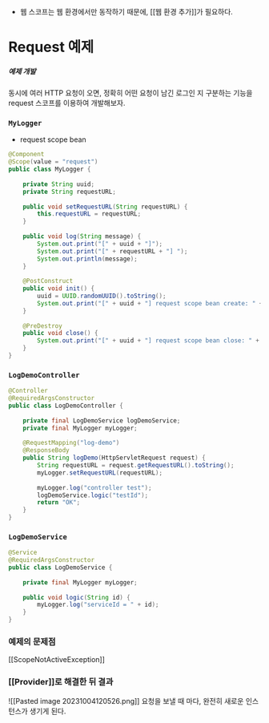 - 웹 스코프는 웹 환경에서만 동작하기 때문에, [[웹 환경 추가]]가 필요하다.


# Request 예제
##### 예제 개발
동시에 여러 HTTP 요청이 오면, 정확히 어떤 요청이 남긴 로그인 지 구분하는 기능을 request 스코프를 이용하여 개발해보자.

### `MyLogger`
- request scope bean
```java
@Component  
@Scope(value = "request")  
public class MyLogger {  
  
    private String uuid;  
    private String requestURL;  
  
    public void setRequestURL(String requestURL) {  
        this.requestURL = requestURL;  
    }  
  
    public void log(String message) {  
        System.out.print("[" + uuid + "]");  
        System.out.print("[" + requestURL + "] ");  
        System.out.println(message);  
    }  
  
    @PostConstruct  
    public void init() {  
        uuid = UUID.randomUUID().toString();  
        System.out.print("[" + uuid + "] request scope bean create: " + this);  
    }  
  
    @PreDestroy  
    public void close() {  
        System.out.print("[" + uuid + "] request scope bean close: " + this);  
    }  
}
```

### `LogDemoController`

```java
@Controller  
@RequiredArgsConstructor  
public class LogDemoController {  
  
    private final LogDemoService logDemoService;  
    private final MyLogger myLogger;  
  
    @RequestMapping("log-demo")  
    @ResponseBody  
    public String logDemo(HttpServletRequest request) {  
        String requestURL = request.getRequestURL().toString();  
        myLogger.setRequestURL(requestURL);  
  
        myLogger.log("controller test");  
        logDemoService.logic("testId");  
        return "OK";  
    }  
}
```


### `LogDemoService`
```java
@Service  
@RequiredArgsConstructor  
public class LogDemoService {  
  
    private final MyLogger myLogger;  
  
    public void logic(String id) {  
        myLogger.log("serviceId = " + id);  
    }  
}
```

### 예제의 문제점
[[ScopeNotActiveException]]

### [[Provider]]로 해결한 뒤 결과
![[Pasted image 20231004120526.png]]
요청을 보낼 때 마다, 완전히 새로운 인스턴스가 생기게 된다.